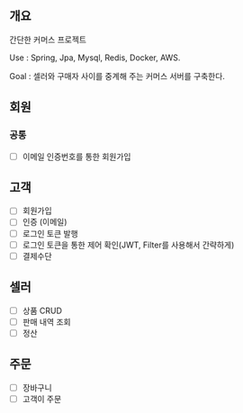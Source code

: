 ## 개요
간단한 커머스 프로젝트

Use : Spring, Jpa, Mysql, Redis, Docker, AWS.

Goal : 셀러와 구매자 사이를 중계해 주는 커머스 서버를 구축한다.

## 회원
### 공통
- [ ] 이메일 인증번호를 통한 회원가입

## 고객
- [ ] 회원가입
- [ ] 인증 (이메일)
- [ ] 로그인 토큰 발행
- [ ] 로그인 토큰을 통한 제어 확인(JWT, Filter를 사용해서 간략하게)
- [ ] 결제수단

## 셀러
- [ ] 상품 CRUD
- [ ] 판매 내역 조회
- [ ] 정산

## 주문
- [ ] 장바구니
- [ ] 고객이 주문
